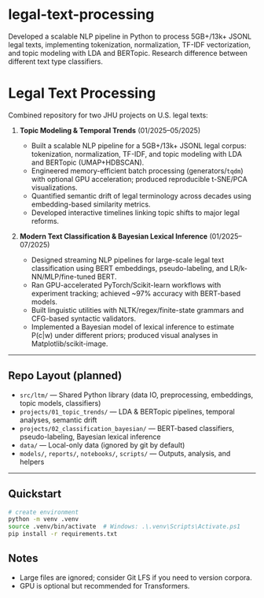 # legal-text-processing
Developed a scalable NLP pipeline in Python to process 5GB+/13k+ JSONL legal texts, implementing tokenization, normalization, TF-IDF vectorization, and topic modeling with LDA and BERTopic. Research difference between different text type classifiers.

# Legal Text Processing

Combined repository for two JHU projects on U.S. legal texts:

1. **Topic Modeling & Temporal Trends** (01/2025–05/2025)  
   - Built a scalable NLP pipeline for a 5GB+/13k+ JSONL legal corpus: 
tokenization, normalization, TF-IDF, and topic modeling with LDA and 
BERTopic (UMAP+HDBSCAN).  
   - Engineered memory-efficient batch processing (generators/`tqdm`) with 
optional GPU acceleration; produced reproducible t-SNE/PCA visualizations.  
   - Quantified semantic drift of legal terminology across decades using 
embedding-based similarity metrics.  
   - Developed interactive timelines linking topic shifts to major legal 
reforms.  

2. **Modern Text Classification & Bayesian Lexical Inference** 
(01/2025–07/2025)  
   - Designed streaming NLP pipelines for large-scale legal text 
classification using BERT embeddings, pseudo-labeling, and 
LR/k-NN/MLP/fine-tuned BERT.  
   - Ran GPU-accelerated PyTorch/Scikit-learn workflows with experiment 
tracking; achieved ~97% accuracy with BERT-based models.  
   - Built linguistic utilities with NLTK/regex/finite-state grammars and 
CFG-based syntactic validators.  
   - Implemented a Bayesian model of lexical inference to estimate P(c|w) 
under different priors; produced visual analyses in 
Matplotlib/scikit-image.  

---

## Repo Layout (planned)
- `src/ltm/` — Shared Python library (data IO, preprocessing, embeddings, 
topic models, classifiers)  
- `projects/01_topic_trends/` — LDA & BERTopic pipelines, temporal 
analyses, semantic drift  
- `projects/02_classification_bayesian/` — BERT-based classifiers, 
pseudo-labeling, Bayesian lexical inference  
- `data/` — Local-only data (ignored by git by default)  
- `models/`, `reports/`, `notebooks/`, `scripts/` — Outputs, analysis, and 
helpers  

---

## Quickstart

```bash
# create environment
python -m venv .venv
source .venv/bin/activate  # Windows: .\.venv\Scripts\Activate.ps1
pip install -r requirements.txt
```

## Notes
- Large files are ignored; consider Git LFS if you need to version 
corpora.
- GPU is optional but recommended for Transformers.


